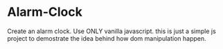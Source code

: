 # Alarm-Clock
Create an alarm clock. Use ONLY vanilla javascript.
this is just a simple js project to demostrate the idea behind how dom manipulation happen.
